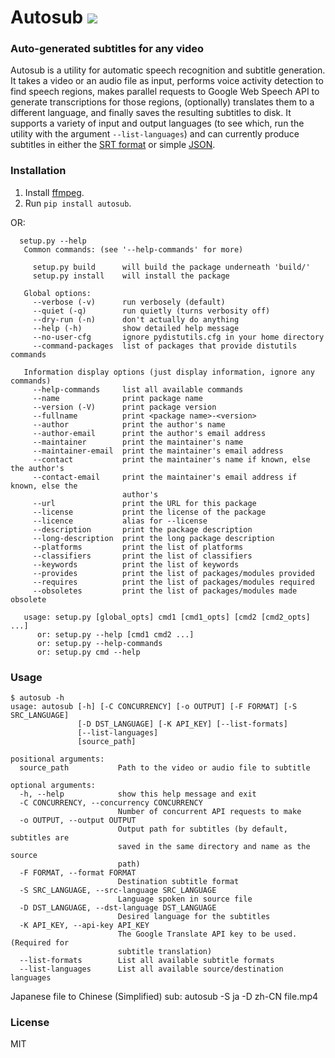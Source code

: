 # Autosub <a href="https://pypi.python.org/pypi/autosub"><img src="https://img.shields.io/pypi/v/autosub.svg"></img></a>
  
### Auto-generated subtitles for any video

Autosub is a utility for automatic speech recognition and subtitle generation. It takes a video or an audio file as input, performs voice activity detection to find speech regions, makes parallel requests to Google Web Speech API to generate transcriptions for those regions, (optionally) translates them to a different language, and finally saves the resulting subtitles to disk. It supports a variety of input and output languages (to see which, run the utility with the argument `--list-languages`) and can currently produce subtitles in either the [SRT format](https://en.wikipedia.org/wiki/SubRip) or simple [JSON](https://en.wikipedia.org/wiki/JSON).

### Installation

1. Install [ffmpeg](https://www.ffmpeg.org/).
2. Run `pip install autosub`.

OR:
 ```
   setup.py --help
    Common commands: (see '--help-commands' for more)

      setup.py build      will build the package underneath 'build/'
      setup.py install    will install the package

    Global options:
      --verbose (-v)      run verbosely (default)
      --quiet (-q)        run quietly (turns verbosity off)
      --dry-run (-n)      don't actually do anything
      --help (-h)         show detailed help message
      --no-user-cfg       ignore pydistutils.cfg in your home directory
      --command-packages  list of packages that provide distutils commands

    Information display options (just display information, ignore any commands)
      --help-commands     list all available commands
      --name              print package name
      --version (-V)      print package version
      --fullname          print <package name>-<version>
      --author            print the author's name
      --author-email      print the author's email address
      --maintainer        print the maintainer's name
      --maintainer-email  print the maintainer's email address
      --contact           print the maintainer's name if known, else the author's
      --contact-email     print the maintainer's email address if known, else the
                          author's
      --url               print the URL for this package
      --license           print the license of the package
      --licence           alias for --license
      --description       print the package description
      --long-description  print the long package description
      --platforms         print the list of platforms
      --classifiers       print the list of classifiers
      --keywords          print the list of keywords
      --provides          print the list of packages/modules provided
      --requires          print the list of packages/modules required
      --obsoletes         print the list of packages/modules made obsolete

    usage: setup.py [global_opts] cmd1 [cmd1_opts] [cmd2 [cmd2_opts] ...]
       or: setup.py --help [cmd1 cmd2 ...]
       or: setup.py --help-commands
       or: setup.py cmd --help
```



### Usage

```
$ autosub -h
usage: autosub [-h] [-C CONCURRENCY] [-o OUTPUT] [-F FORMAT] [-S SRC_LANGUAGE]
               [-D DST_LANGUAGE] [-K API_KEY] [--list-formats]
               [--list-languages]
               [source_path]

positional arguments:
  source_path           Path to the video or audio file to subtitle

optional arguments:
  -h, --help            show this help message and exit
  -C CONCURRENCY, --concurrency CONCURRENCY
                        Number of concurrent API requests to make
  -o OUTPUT, --output OUTPUT
                        Output path for subtitles (by default, subtitles are
                        saved in the same directory and name as the source
                        path)
  -F FORMAT, --format FORMAT
                        Destination subtitle format
  -S SRC_LANGUAGE, --src-language SRC_LANGUAGE
                        Language spoken in source file
  -D DST_LANGUAGE, --dst-language DST_LANGUAGE
                        Desired language for the subtitles
  -K API_KEY, --api-key API_KEY
                        The Google Translate API key to be used. (Required for
                        subtitle translation)
  --list-formats        List all available subtitle formats
  --list-languages      List all available source/destination languages
```
Japanese file to Chinese (Simplified) sub:
autosub -S ja -D zh-CN file.mp4

### License

MIT
